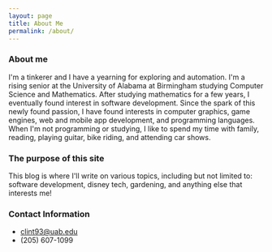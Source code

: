 ```yaml
---
layout: page
title: About Me
permalink: /about/
---
```


### About me
I'm a tinkerer and I have a yearning for exploring and automation. I'm a rising senior at the University of Alabama at Birmingham studying Computer Science and Mathematics. After studying mathematics for a few years, I eventually found interest in software development. Since the spark of this newly found passion, I have found interests in computer graphics, game engines, web and mobile app development, and programming languages. When I'm not programming or studying, I like to spend my time with family, reading, playing guitar, bike riding, and attending car shows.

### The purpose of this site
This blog is where I'll write on various topics, including but not limited to: software development, disney tech, gardening, and anything else that interests me! 

### Contact Information

- clint93@uab.edu
- (205) 607-1099